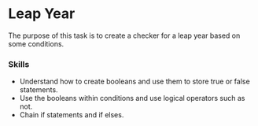 # Leap Year

The purpose of this task is to create a checker for a leap year based on some conditions.
### Skills
- Understand how to create booleans and use them to store true or false statements.
- Use the booleans within conditions and use logical operators such as not.
- Chain if statements and if elses.
